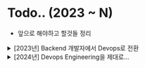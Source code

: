 # Todo.. (2023 ~ N)

- 앞으로 해야하고 할것들 정리

<details>
<summary> [2023년] Backend 개발자에서 Devops로 전환 </summary>
<div markdown="1">

- CI / CD Pipeline

  - [x] Terraform
  - [x] Github
  - [x] Jenkins
  - [x] Push The ECR
  - [x] Trigger EventBridge
  - [x] Deploy ECS
  - [x] Deploy (Blue / Green)
  - [x] Rollback (ECS)
  - [x] Kubernetis theory

- CDN

  - [x] Download use S3
  - [x] Download use CloudFront from S3
  - [x] Deploy Static Page use CloudFront (Terraform)

- DevSecOps + Network

  - [x] Region 간 통신 Best Practice (VPC Peering, transit gateway)

- SNS

  - [x] Cloud Watch
  - [x] SNS
  - [x] Lambda
  - [x] Slack Webhooks
  - [x] EventBridge + Lambda + Slack Notification
  - [x] 간단하게 프로젝트로 만들어보기 (만능 슬랙봇)

- Service

  - [x] Docker
  - [x] ECS
  - [x] Kinesis
  - [x] Kinesis DataStream + Kinesis Firehoes + S3

- Lanaguage & lib

  - [x] Golang
  - [x] Cobra (CLI)

- Todo Repository

  - [x] golang-eb-ecs
  - [x] ecs-master
  - [x] cicd-pipeline
  - [x] simple-sns-slack

- Infra Project
  - [x] Teleport (서버 접근제어)

</div>
</details>

<details>
<summary> [2024년] Devops Engineering을 제대로... </summary>
<div markdown="1">

- 전년도에 못한 Todo

  - [ ] ECS For CiCD FullSet (ECS + Jenkins + CodeDeploy + Best Practice)
  - [ ] ECS For Kinesis Pipeline (firelens + firehoes + s3)
  - [ ] ECS use Sonacube
  - [ ] Terraform Module (CloudFront + S3 + Lambda) -> 캐시무효 자동화
  - [ ] NatGateway에 대해서 공부하기...
  - [ ] Elastic Search (EFK, ELK, Elastic Agent)
  - [ ] Prometheus (node-export, black-box)
  - [ ] pinpoint
  - [ ] MQTT Protocol (RealTime Chatting Service)
  - [ ] Chat Service (API Gateway + Lambda + DynamoDB)
  - [ ] zookeeper from Service Discovery
  - [ ] Kafka CDC ***

- Engineering

  - [ ] AWS Data Pipeline (Kinesis, EMR, Glue)
  - [ ] Airflow
  - [ ] Deep Dive Data Engineering (Spark, Flink, Apache Beam)
  - [ ] snowflak
  - [ ] DataHub (Linkedin Opensource)

- CDN

  - [ ] CloudFlare

- Langauge

  - [ ] Golang Deep Dive
  - [ ] TUI use Golang

- DevSecOps

  - [ ] AWS Security Hub
  - [ ] SOAR (보안 오케스트레이션, 자동화)
  - [ ] ABAC (Attribute-Based Access Control) 공부해보기 + IAM
  - [ ] Cloud Trail + Event Bridge + SNS + AWS Chatbot + Slack

- Infra

  - [ ] Lambda FullSet (Golang)
  - [ ] Kubernetes, k8s
  - [ ] EKS + Istio

- Certificate
  - AWS Associate
  - Certified Kubernetes Administrator (CKA)

- Side-Project
  - [ ] 나만의 AWS Architecture 구상도
  - [ ] TodoList (co-app)

</div>
</details>
